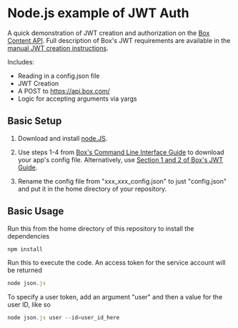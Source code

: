 Node.js example of JWT Auth
===================

A quick demonstration of JWT creation and authorization on the [Box Content API](https://developers.box.com/docs/).
Full description of Box's JWT requirements are available in the [manual JWT creation instructions](https://developer.box.com/v2.0/docs/construct-jwt-claim-manually).

Includes:

- Reading in a config.json file
- JWT Creation
- A POST to https://api.box.com/
- Logic for accepting arguments via yargs

Basic Setup
-----------

1. Download and install [node.JS](https://nodejs.org/en/).

1. Use steps 1-4 from [Box's Command Line Interface Guide](https://developer.box.com/v2.0/docs/box-cli#section-initial-setup) to download your app's config file. Alternatively, use [Section 1 and 2 of Box's JWT Guide](https://developer.box.com/v2.0/docs/authentication-with-jwt#section-1-generate-an-rsa-keypair-in-the-developer-console). 

1. Rename the config file from "xxx_xxx_config.json" to just "config.json" and put it in the home directory of your repository.

Basic Usage
-----------

Run this from the home directory of this repository to install the dependencies
```js
npm install
```
Run this to execute the code. An access token for the service account will be returned
```js
node json.js
```
To specify a user token, add an argument "user" and then a value for the user ID, like so
```js
node json.js user --id=user_id_here
```

